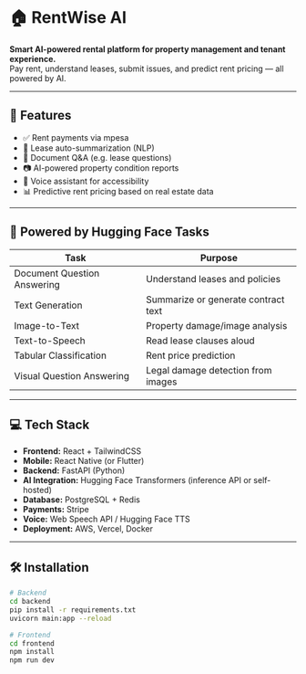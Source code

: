# 🏠 RentWise AI

**Smart AI-powered rental platform for property management and tenant experience.**  
Pay rent, understand leases, submit issues, and predict rent pricing — all powered by AI.

---

## 🚀 Features

- ✅ Rent payments via mpesa
- 📝 Lease auto-summarization (NLP)
- 📄 Document Q&A (e.g. lease questions)
- 📷 AI-powered property condition reports
- 💬 Voice assistant for accessibility
- 📊 Predictive rent pricing based on real estate data

---

## 🤖 Powered by Hugging Face Tasks

| Task                         | Purpose                               |
|------------------------------|----------------------------------------|
| Document Question Answering  | Understand leases and policies         |
| Text Generation              | Summarize or generate contract text    |
| Image-to-Text                | Property damage/image analysis         |
| Text-to-Speech               | Read lease clauses aloud               |
| Tabular Classification       | Rent price prediction                  |
| Visual Question Answering    | Legal damage detection from images     |

---

## 💻 Tech Stack

- **Frontend:** React + TailwindCSS
- **Mobile:** React Native (or Flutter)
- **Backend:** FastAPI (Python)
- **AI Integration:** Hugging Face Transformers (inference API or self-hosted)
- **Database:** PostgreSQL + Redis
- **Payments:** Stripe
- **Voice:** Web Speech API / Hugging Face TTS
- **Deployment:** AWS, Vercel, Docker

---

## 🛠️ Installation

```bash
# Backend
cd backend
pip install -r requirements.txt
uvicorn main:app --reload

# Frontend
cd frontend
npm install
npm run dev
